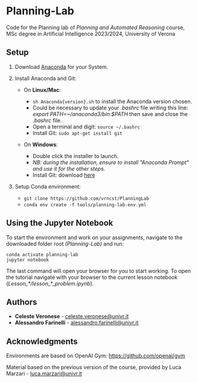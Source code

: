 # Planning-Lab

Code for the Planning lab of *Planning and Automated Reasoning* course, MSc degree in Artificial Intelligence 2023/2024, University of Verona

## Setup 

1. Download [Anaconda](https://www.anaconda.com/distribution/#download-section) for your System.

2. Install Anaconda and Git:
   - On **Linux/Mac**: 
     - `sh Anaconda{version}.sh` to install the Anaconda version chosen.
     - Could be necessary to update your *.bashrc* file writing this line: *export PATH=~/anaconda3/bin:$PATH* then save and close the *.bashrc* file.
     -  Open a terminal and digit: `source ~/.bashrc`
     - Install Git: `sudo apt-get install git` 

   - On **Windows**:
     - Double click the installer to launch.
     - *NB: during the installation, ensure to install "Anaconda Prompt" and use it for the other steps.*
     - Install Git: download [here](https://gitforwindows.org/)

3. Setup Conda environment:
   - `git clone https://github.com/vrncst/PlanningLab`
   - `conda env create -f tools/planning-lab-env.yml`

   

## Using the Jupyter Notebook

To start the environment and work on your assignments, navigate to the downloaded folder root *(Planning-Lab)* and run:

```
conda activate planning-lab
jupyter notebook
```

The last command will open your browser for you to start working. To open the tutorial navigate with your browser to the current lesson notebook (*Lesson_\*/lesson_\*_problem.ipynb*).



## Authors

*  **Celeste Veronese** - celeste.veronese@univr.it
*  **Alessandro Farinelli** - alessandro.farinelli@univr.it



## Acknowledgments

Environments are based on OpenAI Gym: https://github.com/openai/gym

Material based on the previous version of the course, provided by Luca Marzari - luca.marzari@univr.it
